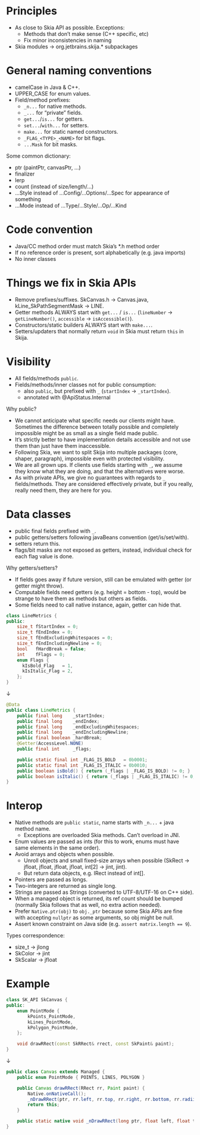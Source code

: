 # Principles

- As close to Skia API as possible. Exceptions:
  - Methods that don’t make sense (C++ specific, etc)
  - Fix minor inconsistencies in naming
- Skia modules -> org.jetbrains.skija.* subpackages

# General naming conventions

- camelCase in Java & C++.
- UPPER_CASE for enum values.
- Field/method prefixes:
  - `_n...` for native methods.
  - `_...`  for “private” fields.
  - `get...`/`is...` for getters.
  - `set...`/`with...` for setters.
  - `make...` for static named constructors.
  - `_FLAG_<TYPE>_<NAME>` for bit flags.
  - `...Mask` for bit masks.

Some common dictionary:

- ptr (paintPtr, canvasPtr, ...)
- finalizer
- lerp
- count (instead of size/length/...)
- ...Style instead of ...Config/...Options/...Spec for appearance of something
- ...Mode instead of ...Type/...Style/...Op/...Kind

# Code convention

- Java/CC method order must match Skia’s *.h method order
- If no reference order is present, sort alphabetically (e.g. java imports)
- No inner classes

# Things we fix in Skia APIs

- Remove prefixes/suffixes. SkCanvas.h -> Canvas.java, kLine_SkPathSegmentMask -> LINE.
- Getter methods ALWAYS start with `get...` / `is...` (`lineNumber` -> `getLineNumber()`, `accessible` -> `isAccessible()`).
- Constructors/static builders ALWAYS start with `make...`.
- Setters/updaters that normally return `void` in Skia must return `this` in Skija.

# Visibility

- All fields/methods `public`.
- Fields/methods/inner classes not for public consumption:
  - also `public`, but prefixed with `_` (`startIndex` -> `_startIndex`).
  - annotated with @ApiStatus.Internal

Why public?

- We cannot anticipate what specific needs our clients might have. Sometimes the difference between totally possible and completely impossible might be as small as a single field made public.
- It’s strictly better to have implementation details accessible and not use them than just have them inaccessible.
- Following Skia, we want to split Skija into multiple packages (core, shaper, paragraph), impossible even with protected visibility.
- We are all grown ups. If clients use fields starting with `_`, we assume they know what they are doing, and that the alternatives were worse.
- As with private APIs, we give no guarantees with regards to `_` fields/methods. They are considered effectively private, but if you really, really need them, they are here for you.

# Data classes

- public final fields prefixed with `_`.
- public getters/setters following javaBeans convention (get/is/set/with).
- setters return this.
- flags/bit masks are not exposed as getters, instead, individual check for each flag value is done.

Why getters/setters?

- If fields goes away if future version, still can be emulated with getter (or getter might throw).
- Computable fields need getters (e.g. height = bottom - top), would be strange to have them as methods but others as fields.
- Some fields need to call native instance, again, getter can hide that.

```cpp
class LineMetrics {
public:
    size_t fStartIndex = 0;
    size_t fEndIndex = 0;
    size_t fEndExcludingWhitespaces = 0;
    size_t fEndIncludingNewline = 0;
    bool   fHardBreak = false;
    int    fFlags = 0;
    enum Flags {
      kIsBold_Flag   = 1,
      kIsItalic_Flag = 2,
    };
}
```

↓

```java
@Data
public class LineMetrics {
    public final long    _startIndex;
    public final long    _endIndex;
    public final long    _endExcludingWhitespaces;
    public final long    _endIncludingNewline;
    public final boolean _hardBreak;
    @Getter(AccessLevel.NONE)
    public final int     _flags;

    public static final int _FLAG_IS_BOLD   = 0b0001;
    public static final int _FLAG_IS_ITALIC = 0b0010;
    public boolean isBold() { return (_flags | _FLAG_IS_BOLD) != 0; }
    public boolean isItalic() { return (_flags | _FLAG_IS_ITALIC) != 0; }
}
```

# Interop

- Native methods are `public static`, name starts with `_n...` + java method name.
  - Exceptions are overloaded Skia methods. Can’t overload in JNI.
- Enum values are passed as ints (for this to work, enums must have same elements in the same order).
- Avoid arrays and objects when possible.
  - Unroll objects and small fixed-size arrays when possible (SkRect -> jfloat, jfloat, jfloat, jfloat, int[2] -> jint, jint).
  - But return data objects, e.g. IRect instead of int[].
- Pointers are passed as longs.
- Two-integers are returned as single long.
- Strings are passed as Strings (converted to UTF-8/UTF-16 on C++ side).
- When a managed object is returned, its ref count should be bumped (normally Skia follows that as well, no extra action needed).
- Prefer `Native.ptr(obj)` to `obj._ptr` because some Skia APIs are fine with accepting `nullptr` as some arguments, so obj might be null.
- Assert known constraint on Java side (e.g. `assert matrix.length == 9`).

Types correspondence:

- size_t -> jlong
- SkColor -> jint
- SkScalar -> jfloat

# Example

```cpp
class SK_API SkCanvas {
public:
    enum PointMode {
        kPoints_PointMode, 
        kLines_PointMode,  
        kPolygon_PointMode,
    };

    void drawRRect(const SkRRect& rrect, const SkPaint& paint);
}
```

↓

```java
public class Canvas extends Managed {
    public enum PointMode { POINTS, LINES, POLYGON }

    public Canvas drawRRect(RRect rr, Paint paint) {
        Native.onNativeCall();
        _nDrawRRect(ptr, rr.left, rr.top, rr.right, rr.bottom, rr.radii, Native.ptr(paint));
        return this;
    }

    public static native void _nDrawRRect(long ptr, float left, float top, float right, float bottom, float[] radii, long paintPtr);
}
```